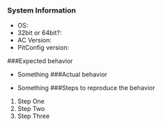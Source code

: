 ### System Information

- OS:
- 32bit or 64bit?:
- AC Version:
- PitConfig version:

###Expected behavior

- Something
###Actual behavior

- Something
###Steps to reproduce the behavior
1. Step One
2. Step Two
3. Step Three

